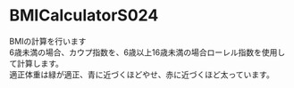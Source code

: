 # BMICalculatorS024
BMIの計算を行います<br>
6歳未満の場合、カウプ指数を、6歳以上16歳未満の場合ローレル指数を使用して計算します。<br>
適正体重は緑が適正、青に近づくほどやせ、赤に近づくほど太っています。
